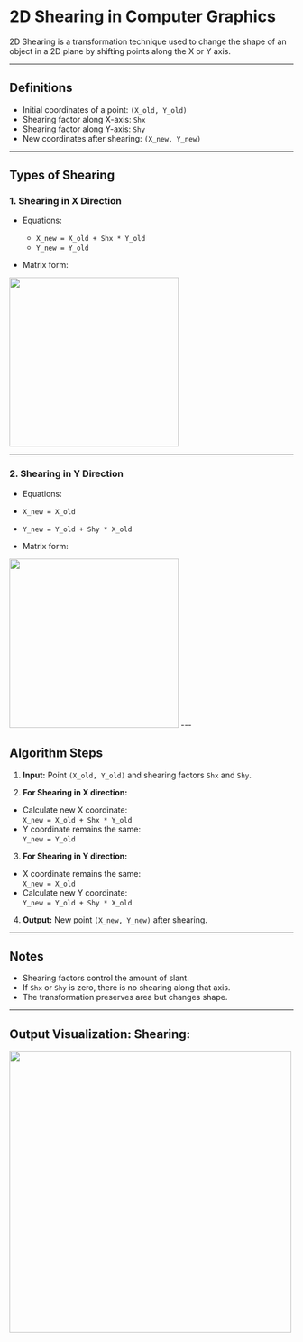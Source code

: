 # 2D Shearing in Computer Graphics

2D Shearing is a transformation technique used to change the shape of an object in a 2D plane by shifting points along the X or Y axis.

---

## Definitions

- Initial coordinates of a point: `(X_old, Y_old)`
- Shearing factor along X-axis: `Shx`
- Shearing factor along Y-axis: `Shy`
- New coordinates after shearing: `(X_new, Y_new)`

---

## Types of Shearing

### 1. Shearing in X Direction

- Equations:
  - `X_new = X_old + Shx * Y_old`
  - `Y_new = Y_old`

- Matrix form:
 <image src="s1.png" height="300" weight="300">


---

### 2. Shearing in Y Direction

- Equations:
- `X_new = X_old`
- `Y_new = Y_old + Shy * X_old`

- Matrix form:

 <image src="s2.png" height="300" weight="300">
---

## Algorithm Steps

1. **Input:** Point `(X_old, Y_old)` and shearing factors `Shx` and `Shy`.

2. **For Shearing in X direction:**
 - Calculate new X coordinate:  
   `X_new = X_old + Shx * Y_old`
 - Y coordinate remains the same:  
   `Y_new = Y_old`

3. **For Shearing in Y direction:**
 - X coordinate remains the same:  
   `X_new = X_old`
 - Calculate new Y coordinate:  
   `Y_new = Y_old + Shy * X_old`

4. **Output:** New point `(X_new, Y_new)` after shearing.

---

## Notes

- Shearing factors control the amount of slant.
- If `Shx` or `Shy` is zero, there is no shearing along that axis.
- The transformation preserves area but changes shape.
  
---

## Output Visualization: Shearing:
 <image src="s_output.png" height="500" weight="300">
